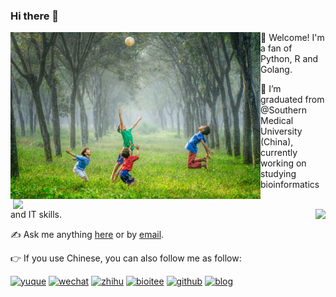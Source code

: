 ### Hi there 👋



<!--
**shenweiyan/shenweiyan** is a ✨ _special_ ✨ repository because its `README.md` (this file) appears on your GitHub profile.

Here are some ideas to get you started:

- 🔭 I’m currently working on ...
- 🌱 I’m currently learning ...
- 👯 I’m looking to collaborate on ...
- 🤔 I’m looking for help with ...
- 💬 Ask me about ...
- 📫 How to reach me: ...
- 😄 Pronouns: ...
- ⚡ Fun fact: ...
-->
<img align="left" src="img.jpg" width="400">
<img align="right" src="https://github-readme-stats.vercel.app/api?username=shenweiyan&show_icons=true" width="500">
<img align="right" src="https://github-readme-stats.vercel.app/api/top-langs/?username=shenweiyan&hide=html,jupyter%20notebook,javascript&layout=compact&langs_count=10">
                        
:wave: Welcome! I'm a fan of Python, R and Golang. 
 
:school: I’m graduated from @Southern Medical University (China), currently working on studying bioinformatics and IT skills.
 
:writing_hand: Ask me anything [here](https://github.com/shenweiyan/shenweiyan/issues) or by [email](mailto:ishenweiyan@foxmail.com).
 
:point_right: If you use Chinese, you can also follow me as follow:
 
[![yuque](https://img.shields.io/badge/沈维燕-语雀知识库-blueviolet)](https://www.yuque.com/shenweiyan) [![wechat](https://img.shields.io/badge/沈维燕-微信公众号-important)](https://apps-db.oss-cn-shenzhen.aliyuncs.com/bioitee/bioitee.png) [![zhihu](https://img.shields.io/badge/沈维燕-知乎-blue)](https://www.zhihu.com/people/shenweiyan) [![bioitee](https://img.shields.io/badge/沈维燕-BioIT爱好者-green)](https://www.bioitee.com/) [![github](https://img.shields.io/badge/沈维燕-GitHub-red)](https://github.com/shenweiyan) [![blog](https://img.shields.io/badge/沈维燕-博客-blueviolet)](https://shen.bioitee.com/)
 




